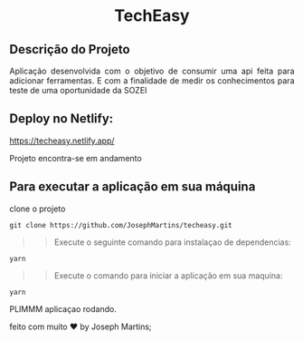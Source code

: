 <h1 align="center">TechEasy</h1>

## Descrição do Projeto

<p align="justify">Aplicação desenvolvida com o objetivo de consumir uma api feita para adicionar ferramentas. E com a finalidade de medir os conhecimentos para teste de uma oportunidade da SOZEI</p>

## Deploy no Netlify:
https://techeasy.netlify.app/

Projeto encontra-se em andamento 

## Para executar a aplicação em sua máquina

clone o projeto

``` 
git clone https://github.com/JosephMartins/techeasy.git
```
>> Execute o seguinte comando para instalaçao de dependencias:
``` 
yarn
```

>> Execute o comando para iniciar a aplicação em sua maquina:
``` 
yarn
``` 

PLIMMM aplicaçao rodando.

feito com muito ❤ by Joseph Martins;

